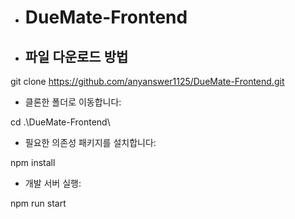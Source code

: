 - # DueMate-Frontend

- ## 파일 다운로드 방법

git clone https://github.com/anyanswer1125/DueMate-Frontend.git

- 클론한 폴더로 이동합니다:

cd .\DueMate-Frontend\


- 필요한 의존성 패키지를 설치합니다:

npm install


- 개발 서버 실행:

npm run start
